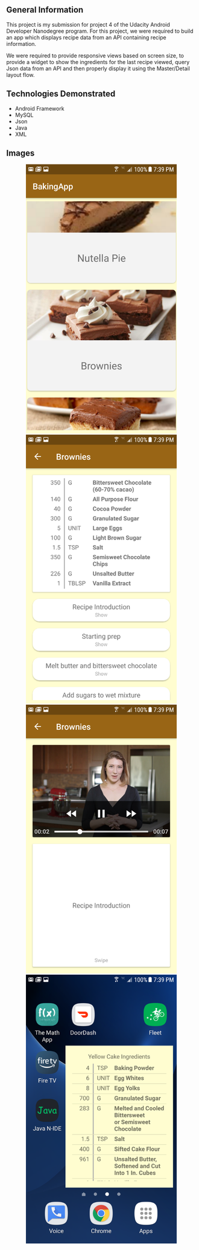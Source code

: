 ## General Information

This project is my submission for project 4 of the Udacity Android Developer Nanodegree program. For this project, we were required to build an app which displays recipe data from an API containing recipe information.

We were required to provide responsive views based on screen size, to provide a widget to show the ingredients for the last recipe viewed, query Json data from an API and then properly display it using the Master/Detail layout flow.

## Technologies Demonstrated

* Android Framework
* MySQL
* Json
* Java
* XML

## Images
<p align="center">
<img src="https://github.com/StevenBerdak/BakingApp/blob/master/readme/app_screenshots_1.png" width=400 /> <img src="https://github.com/StevenBerdak/BakingApp/blob/master/readme/app_screenshots_2.png" width=400 /> <img src="https://github.com/StevenBerdak/BakingApp/blob/master/readme/app_screenshots_3.png" width=400 /> <img src="https://github.com/StevenBerdak/BakingApp/blob/master/readme/app_screenshots_4.png" width=400 />
</p>

